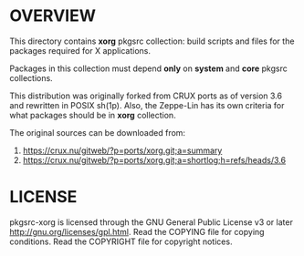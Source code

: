 OVERVIEW
========

This directory contains **xorg** pkgsrc collection: build scripts and files for
the packages required for X applications.

Packages in this collection must depend **only** on **system** and **core**
pkgsrc collections.

This distribution was originally forked from CRUX ports as of version 3.6 and
rewritten in POSIX sh(1p).  Also, the Zeppe-Lin has its own criteria for what
packages should be in **xorg** collection.

The original sources can be downloaded from:
  1. https://crux.nu/gitweb/?p=ports/xorg.git;a=summary
  2. https://crux.nu/gitweb/?p=ports/xorg.git;a=shortlog;h=refs/heads/3.6


LICENSE
=======

pkgsrc-xorg is licensed through the GNU General Public License v3 or later
<http://gnu.org/licenses/gpl.html>.
Read the COPYING file for copying conditions.
Read the COPYRIGHT file for copyright notices.
